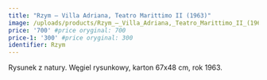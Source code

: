 ```yaml
---
title: "Rzym – Villa Adriana, Teatro Marittimo II (1963)"
image: /uploads/products/Rzym_–_Villa_Adriana,_Teatro_Marittimo_II_(1963).jpg
price: '700' #price oryginal: 700
price-1: '300' #price oryginal: 300
identifier: Rzym
---
```


Rysunek z natury. Węgiel rysunkowy, karton 67x48 cm, rok 1963.